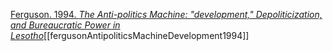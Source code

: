 [Ferguson. 1994. _The Anti-politics Machine: "development," Depoliticization, and Bureaucratic Power in Lesotho_](zotero://select/items/1_BZ9JG258)[[fergusonAntipoliticsMachineDevelopment1994]]
